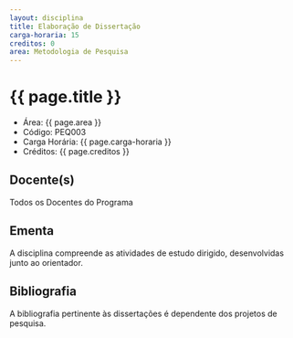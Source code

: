 ```yaml
---
layout: disciplina
title: Elaboração de Dissertação
carga-horaria: 15
creditos: 0
area: Metodologia de Pesquisa
---
```


# {{ page.title }}

- Área: {{ page.area }}     
- Código: PEQ003
- Carga Horária: {{ page.carga-horaria }}
- Créditos: {{ page.creditos }}

## Docente(s) 

Todos os Docentes do Programa

## Ementa

A disciplina compreende as atividades de estudo dirigido,
desenvolvidas junto ao orientador.

## Bibliografia

A bibliografia pertinente às dissertações é dependente dos projetos de pesquisa.
